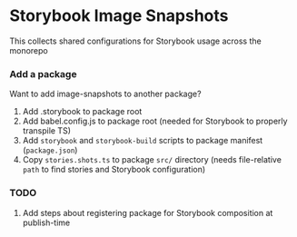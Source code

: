 # Storybook Image Snapshots

This collects shared configurations for Storybook usage across the monorepo

### Add a package

Want to add image-snapshots to another package?

1. Add .storybook to package root
2. Add babel.config.js to package root (needed for Storybook to properly transpile TS)
3. Add `storybook` and `storybook-build` scripts to package manifest (`package.json`)
4. Copy `stories.shots.ts` to package `src/` directory (needs file-relative `path` to find stories and Storybook configuration)

### TODO

1. Add steps about registering package for Storybook composition at publish-time
